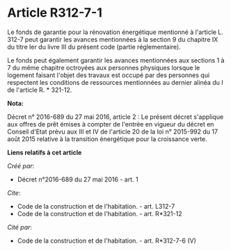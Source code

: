 # Article R312-7-1

Le fonds de garantie pour la rénovation énergétique mentionné à l'article L. 312-7 peut garantir les avances mentionnées à la
section 9 du chapitre IX du titre Ier du livre III du présent code (partie réglementaire). 

Le fonds peut également garantir les avances mentionnées aux sections 1 à 7 du même chapitre octroyées aux personnes
physiques lorsque le logement faisant l'objet des travaux est occupé par des personnes qui respectent les conditions de
ressources mentionnées au dernier alinéa du I de l'article R. * 321-12.

**Nota:**

Décret n° 2016-689 du 27 mai 2016, article 2 : Le présent décret s'applique aux offres de prêt émises à compter de l'entrée
en vigueur du décret en Conseil d'Etat prévu aux III et IV de l'article 20 de la loi n° 2015-992 du 17 août 2015 relative à
la transition énergétique pour la croissance verte.

**Liens relatifs à cet article**

_Créé par_:

  - Décret n°2016-689 du 27 mai 2016 - art. 1

_Cite_:

  - Code de la construction et de l'habitation. - art. L312-7
  - Code de la construction et de l'habitation. - art. R*321-12

_Cité par_:

  - Code de la construction et de l'habitation. - art. R*312-7-6 (V)
